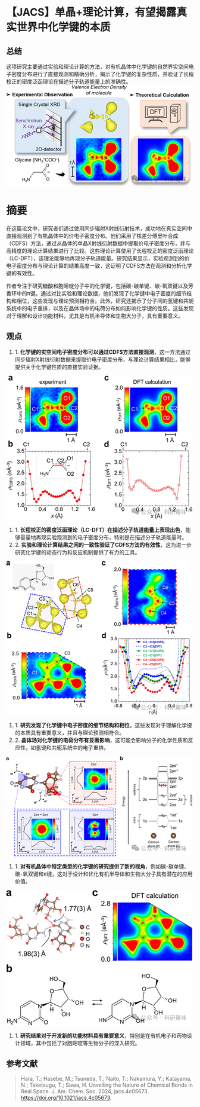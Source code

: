 ﻿
#  【JACS】单晶+理论计算，有望揭露真实世界中化学键的本质 
 

## 总结

这项研究主要通过实验和理论计算的方法，对有机晶体中化学键的自然界实空间电子密度分布进行了直接观测和精确分析，揭示了化学键的复杂性质，并验证了长程校正的密度泛函理论在描述分子轨道能量上的准确性。
![](../asset/2024-08-01_dc59ad5b013847d6c0cb2cb05a43fce7_0.png "null")
# 摘要

在这篇论文中，研究者们通过使用同步辐射X射线衍射技术，成功地在真实空间中直接观测到了有机晶体中的价电子密度分布。他们采用了核差分傅里叶合成（CDFS）方法，通过从晶体的单晶X射线衍射数据中提取价电子密度分布，并与高精度的理论计算结果进行了比较。这些理论计算使用了长程校正的密度泛函理论（LC-DFT），该理论能够地再现分子轨道能量。研究结果显示，实验观测到的价电子密度分布与理论计算的结果高度一致，这证明了CDFS方法在观测和分析化学键的有效性。

作者专注于研究糖酸和胞嘧啶分子中的化学键，包括碳-碳单键、碳-氧双键以及芳香环中的π键。通过对比实验和理论数据，他们发现了化学键中电子密度的细节结构和相位，这些发现与理论预测相符合。此外，研究还揭示了分子间的氢键和共轭系统中的电子重排，以及在晶体场中的电荷分布如何影响化学键的性质。这些发现对于理解和设计功能材料，尤其是有机半导体和生物大分子，具有重要意义。

## 观点

1. 1. **化学键的实空间电子密度分布可以通过CDFS方法直接观测**，这一方法通过同步辐射X射线衍射数据来提取价电子密度分布，与理论计算结果相比，能够提供关于化学键性质的直接实验证据。

![](../asset/2024-08-01_7e384ca483f078c6a2c66fa9576af399_1.png "null")
1. 1. **长程校正的密度泛函理论（LC-DFT）在描述分子轨道能量上表现出色**，能够量量地再现实验观测到的电子密度分布，特别是在描述分子轨道能量时。
2. 2. **实验和理论计算结果之间的一致性验证了CDFS方法的有效性**，这为进一步研究化学键的动态行为和反应机制提供了有力的工具。

![](../asset/2024-08-01_d40b8320f5d1ba2c333e6cfbdc761eb9_2.png "null")
1. 1. **研究发现了化学键中电子密度的细节结构和相位**，这些发现对于理解化学键的本质具有重要意义，并且与理论预测相符合。
2. 2. **晶体场对化学键的电荷分布有显著影响**，这可能会影响分子的化学性质和反应性，如氢键和共轭系统中的电子重排。

![](../asset/2024-08-01_053fef45f671858ae40d9fea2b565aae_3.png "null")
1. 1. **对有机晶体中特定类型的化学键的研究提供了新的视角**，例如碳-碳单键、碳-氧双键和π键，这对于设计和优化有机半导体和生物大分子具有潜在的应用价值。

![](../asset/2024-08-01_856110b30ed30239b9527f6610ccbc3c_4.png "null")
1. 1. **研究结果对于开发新的功能材料具有重要意义**，特别是在有机电子和药物设计领域，其中包括了对胞嘧啶等生物分子的深入研究。

## 参考文献

> Hara, T.; Hasebe, M.; Tsuneda, T.; Naito, T.; Nakamura, Y.; Katayama, N.; Taketsugu, T.; Sawa, H. Unveiling the Nature of Chemical Bonds in Real Space. J. Am. Chem. Soc. 2024, jacs.4c05673. https://doi.org/10.1021/jacs.4c05673.

